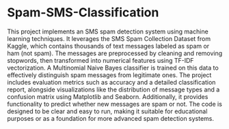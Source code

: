 # Spam-SMS-Classification
This project implements an SMS spam detection system using machine learning techniques. It leverages the SMS Spam Collection Dataset from Kaggle, which contains thousands of text messages labeled as spam or ham (not spam). The messages are preprocessed by cleaning and removing stopwords, then transformed into numerical features using TF-IDF vectorization. A Multinomial Naive Bayes classifier is trained on this data to effectively distinguish spam messages from legitimate ones. The project includes evaluation metrics such as accuracy and a detailed classification report, alongside visualizations like the distribution of message types and a confusion matrix using Matplotlib and Seaborn. Additionally, it provides functionality to predict whether new messages are spam or not. The code is designed to be clear and easy to run, making it suitable for educational purposes or as a foundation for more advanced spam detection systems.
